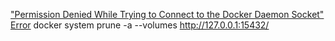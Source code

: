 ["Permission Denied While Trying to Connect to the Docker Daemon Socket" Error](https://www.baeldung.com/linux/docker-permission-denied-daemon-socket-error)
docker system prune -a --volumes
http://127.0.0.1:15432/